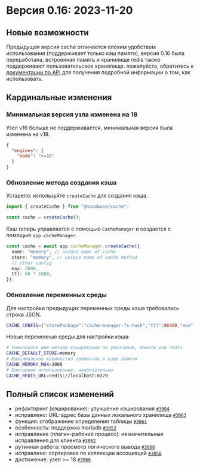 # Версия 0.16: 2023-11-20

## Новые возможности

Предыдущая версия cache отличается плохим удобством использования (поддерживает только кэш памяти), версия 0.16 была переработана, встроенная память и хранилище redis также поддерживают пользовательское хранилище. пожалуйста, обратитесь к [документации по API](https://docs.nocobase.com/api/cache/cache-manager) для получения подробной информации о том, как использовать.

## Кардинальные изменения

### Минимальная версия узла изменена на 18
Узел v16 больше не поддерживается, минимальная версия была изменена на v18.

```json
{
  "engines": {
    "node": ">=18"
  }
}
```

### Обновление метода создания кэша

Устарело: используйте `createCache` для создания кэша.

```ts
import { createCache } from "@nocobase/cache";

const cache = createCache();
```

Кэш теперь управляется с помощью `CacheManager` и создается с помощью `app.cacheManager`.

```ts
const cache = await app.cacheManager.createCache({
  name: "memory", // unique name of cache
  store: "memory", // unique name of cache method
  // other config
  max: 2000,
  ttl: 60 * 1000,
});
```

### Обновление переменных среды

Для настройки предыдущих переменных среды кэша требовалась строка JSON.

```bash
CACHE_CONFIG={"storePackage":"cache-manager-fs-hash","ttl":86400,"max":1000}
```

Новые переменные среды для настройки кэша:

```bash
# Уникальное имя метода кэширования по умолчанию, памяти или redis
CACHE_DEFAULT_STORE=memory
# Максимальное количество элементов в кэше памяти
CACHE_MEMORY_MAX=2000
# Повторное использование, необязательно
CACHE_REDIS_URL=redis://localhost:6379
```
## Полный список изменений
- рефакторинг (кэширование): улучшение кэширования [`#3004`](https://github.com/nocobase/nocobase/pull/3004)
- исправлено: URL-адрес базы данных локального хранилища [`#3063`](https://github.com/nocobase/nocobase/pull/3063)
- функция: отображение определения таблицы [`#3061`](https://github.com/nocobase/nocobase/pull/3061)
- особенность: поддержка mariadb [`#3052`](https://github.com/nocobase/nocobase/pull/3052)
- исправление (плагин-рабочий процесс): незначительные исправления для клиента [`#3062`](https://github.com/nocobase/nocobase/pull/3062)
- рутинная работа: просмотр логического вывода [`#3060`](https://github.com/nocobase/nocobase/pull/3060)
- исправлено: сортировка по коллекции ассоциаций [`#3058`](https://github.com/nocobase/nocobase/pull/3058)
- достижение: узел >= 18 [`#3066`](https://github.com/nocobase/nocobase/pull/3066)
